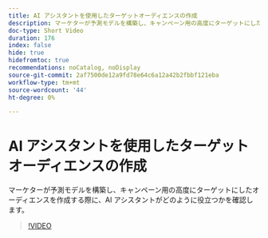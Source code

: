 ```yaml
---
title: AI アシスタントを使用したターゲットオーディエンスの作成
description: マーケターが予測モデルを構築し、キャンペーン用の高度にターゲットにしたオーディエンスを作成する際に、AI アシスタントがどのように役立つかを確認します。
doc-type: Short Video
duration: 176
index: false
hide: true
hidefromtoc: true
recommendations: noCatalog, noDisplay
source-git-commit: 2af7500de12a9fd78e64c6a12a42b2fbbf121eba
workflow-type: tm+mt
source-wordcount: '44'
ht-degree: 0%

---
```



# AI アシスタントを使用したターゲットオーディエンスの作成

マーケターが予測モデルを構築し、キャンペーン用の高度にターゲットにしたオーディエンスを作成する際に、AI アシスタントがどのように役立つかを確認します。

<!-- 62_OS512_3442427_175_creating-targeted-audiences-with-ai-assistant -->
>[!VIDEO](https://video.tv.adobe.com/v/3458186/?learn=on&enablevpops=true)
